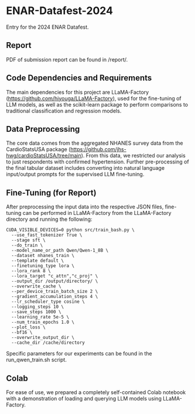 # ENAR-Datafest-2024

Entry for the 2024 ENAR Datafest. 

## Report

PDF of submission report can be found in /report/. 

## Code Dependencies and Requirements

The main dependencies for this project are LLaMA-Factory (https://github.com/hiyouga/LLaMA-Factory), used for the fine-tuning of LLM models, as well as the scikit-learn package to perform comparisons to traditional classification and regression models. 

## Data Preprocessing

The core data comes from the aggregated NHANES survey data from the CardioStatsUSA package (https://github.com/jhs-hwg/cardioStatsUSA/tree/main). From this data, we restricted our analysis to just respondents with confirmed hypertension. Further pre-processing of the final tabular dataset includes converting into natural language input/output prompts for the supervised LLM fine-tuning. 

## Fine-Tuning (for Report)

After preprocessing the input data into the respective JSON files, fine-tuning can be performed in LLaMA-Factory from the LLaMA-Factory directory and running the following: 

    CUDA_VISIBLE_DEVICES=0 python src/train_bash.py \
      --use_fast_tokenizer True \
      --stage sft \
      --do_train \
      --model_name_or_path Qwen/Qwen-1_8B \
      --dataset nhanes_train \
      --template default \
      --finetuning_type lora \
      --lora_rank 8 \
      --lora_target "c_attn","c_proj" \
      --output_dir /output/directory/ \
      --overwrite_cache \
      --per_device_train_batch_size 2 \
      --gradient_accumulation_steps 4 \
      --lr_scheduler_type cosine \
      --logging_steps 10 \
      --save_steps 1000 \
      --learning_rate 5e-5 \
      --num_train_epochs 1.0 \
      --plot_loss \
      --bf16 \
      --overwrite_output_dir \
      --cache_dir /cache/directory

Specific parameters for our experiments can be found in the run_qwen_train.sh script. 


## Colab 
For ease of use, we prepared a completely self-contained Colab notebook with a demonstration of loading and querying LLM models using LLaMA-Factory. 
